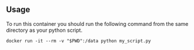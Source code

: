 ## Usage
To run this container you should run the following command from the same directory as your python script.
```
docker run -it --rm -v "$PWD":/data python my_script.py
```
